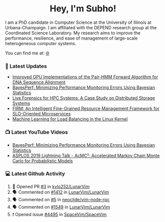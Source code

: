 <h1 align="center">Hey, I'm Subho!</h1>

I am a PhD candidate in Computer Science at the University of Illinois at Urbana-Champaign. I am affiliated with the
DEPEND research group at the Coordinated Science Laboratory. My research aims to improve the performance, resilience,
and ease of management of large-scale heterogeneous computer systems.

You can find me at: [🌐]

### 📕 Latest Updates
<!-- BLOG:START -->
- [Improved GPU Implementations of the Pair-HMM Forward Algorithm for DNA Sequence Alignment](https://ssbaner2.cs.illinois.edu/publications/iccd2021/)
- [BayesPerf: Minimizing Performance Monitoring Errors Using Bayesian Statistics](https://ssbaner2.cs.illinois.edu/publications/asplos2021/)
- [Live Forensics for HPC Systems: A Case Study on Distributed Storage Systems](https://ssbaner2.cs.illinois.edu/publications/sc2020/)
- [FIRM: An Intelligent Fine-Grained Resource Management Framework for SLO-Oriented Microservices](https://ssbaner2.cs.illinois.edu/publications/osdi2020/)
- [Machine Learning for Load Balancing in the Linux Kernel](https://ssbaner2.cs.illinois.edu/publications/apsys2020/)
<!-- BLOG:END -->

### 📺 Latest YouTube Videos
<!-- YOUTUBE:START -->
- [BayesPerf: Minimizing Performance Monitoring Errors Using Bayesian Statistics](https://www.youtube.com/watch?v=Y3d8Vu8g-Rw)
- [ASPLOS 2019 Lightning Talk - AcMC²: Accelerated Markov Chain Monte Carlo for Probabilistic Models](https://www.youtube.com/watch?v=3l_ZuBkZjJk)
<!-- YOUTUBE:END -->

### 💻 Latest Github Activity
<!--START_SECTION:activity-->
1. 💪 Opened PR [#3](https://github.com/kylo252/LunarVim/pull/3) in [kylo252/LunarVim](https://github.com/kylo252/LunarVim)
2. 🗣 Commented on [#1412](https://github.com/LunarVim/LunarVim/issues/1412) in [LunarVim/LunarVim](https://github.com/LunarVim/LunarVim)
3. 🗣 Commented on [#5](https://github.com/neoclide/vim-node-rpc/issues/5) in [neoclide/vim-node-rpc](https://github.com/neoclide/vim-node-rpc)
4. 🗣 Commented on [#1549](https://github.com/LunarVim/LunarVim/issues/1549) in [LunarVim/LunarVim](https://github.com/LunarVim/LunarVim)
5. ❗️ Opened issue [#4495](https://github.com/SpaceVim/SpaceVim/issues/4495) in [SpaceVim/SpaceVim](https://github.com/SpaceVim/SpaceVim)
<!--END_SECTION:activity-->

[🌐]: https://ssbaner2.cs.illinois.edu/
